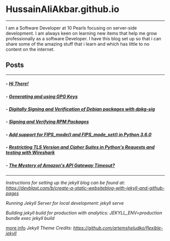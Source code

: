 # HussainAliAkbar.github.io
---
I am a Software Developer at 10 Pearls focusing on server-side development. I am always keen on learning new items that help me grow professionally as a software Developer. I have this blog set up so that i can share some of the amazing stuff that i learn and which has little to no content on the internet.

## Posts
---
##### - [Hi There!](https://hussainaliakbar.github.io/hi-there/)
##### - [Generating and using GPG Keys](https://hussainaliakbar.github.io/generating-and-using-GPG-keys/)
##### - [Digitally Signing and Verification of Debian packages with dpkg-sig](https://hussainaliakbar.github.io/digitally-signing-and-verification-of-debian-packages-with-dpkg-sig/)
##### - [Signing and Verifying RPM Packages](https://hussainaliakbar.github.io/signing-and-verifying-rpm-packages/)
##### - [Add support for FIPS_mode() and FIPS_mode_set() in Python 3.6.0](https://hussainaliakbar.github.io/add-support-for-fips-mode-and-fips-mode-set-in-python-3-6-0/)
##### - [Restricting TLS Version and Cipher Suites in Python's Requests and testing with Wireshark](https://hussainaliakbar.github.io/restricting-tls-version-and-cipher-suites-in-python-requests-and-testing-with-wireshark/)
##### - [The Mystery of Amazon's API Gateway Timeout?](https://hussainaliakbar.github.io/the-mystery-of-aws-api-gateway-timeout//)

---

*Instructions for setting up the jekyll blog can be found at:*
*https://devblast.com/b/create-a-static-websiteblog-with-jekyll-and-github-pages*


*Running Jekyll Server for local development:*
*jekyll serve*

*Building jekyll build for production with analytics:*
*JEKYLL_ENV=production bundle exec jekyll build*

[more info](https://stackoverflow.com/questions/41511696/jekyll-build-is-putting-localhost-links-in-site-production-files)
*Jekyll Theme Credits:*
*https://github.com/artemsheludko/flexible-jekyll*
